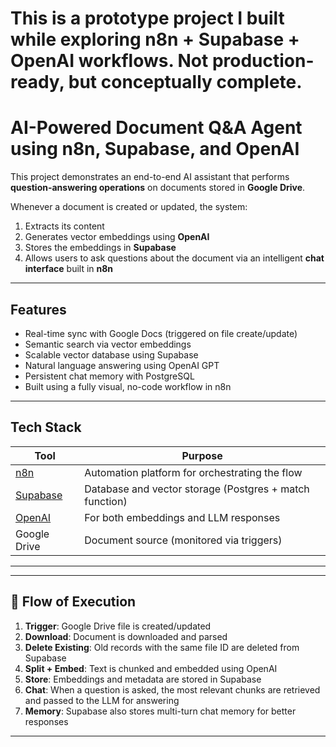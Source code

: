 # This is a prototype project I built while exploring n8n + Supabase + OpenAI workflows. Not production-ready, but conceptually complete.

# AI-Powered Document Q&A Agent using n8n, Supabase, and OpenAI

This project demonstrates an end-to-end AI assistant that performs **question-answering operations** on documents stored in **Google Drive**.

Whenever a document is created or updated, the system:
1. Extracts its content
2. Generates vector embeddings using **OpenAI**
3. Stores the embeddings in **Supabase**
4. Allows users to ask questions about the document via an intelligent **chat interface** built in **n8n**

---

##  Features

-  Real-time sync with Google Docs (triggered on file create/update)
-  Semantic search via vector embeddings
-  Scalable vector database using Supabase
-  Natural language answering using OpenAI GPT
-  Persistent chat memory with PostgreSQL
-  Built using a fully visual, no-code workflow in n8n

---

##  Tech Stack

| Tool        | Purpose                                 |
|-------------|------------------------------------------|
| [n8n](https://n8n.io)         | Automation platform for orchestrating the flow |
| [Supabase](https://supabase.com)   | Database and vector storage (Postgres + match function) |
| [OpenAI](https://openai.com)       | For both embeddings and LLM responses |
| Google Drive | Document source (monitored via triggers) |

---


---

## 🔄 Flow of Execution

1. **Trigger**: Google Drive file is created/updated
2. **Download**: Document is downloaded and parsed
3. **Delete Existing**: Old records with the same file ID are deleted from Supabase
4. **Split + Embed**: Text is chunked and embedded using OpenAI
5. **Store**: Embeddings and metadata are stored in Supabase
6. **Chat**: When a question is asked, the most relevant chunks are retrieved and passed to the LLM for answering
7. **Memory**: Supabase also stores multi-turn chat memory for better responses

---




